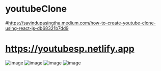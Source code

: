 # youtubeClone
#https://savindupasingtha.medium.com/how-to-create-youtube-clone-using-react-js-db68321b7dd9
# https://youtubesp.netlify.app
![image](https://user-images.githubusercontent.com/64083148/120184909-6e8a8c80-c209-11eb-8fbd-73be04148579.png)
![image](https://user-images.githubusercontent.com/64083148/120183167-400bb200-c207-11eb-95db-90dab8ca1a74.png)
![image](https://user-images.githubusercontent.com/64083148/120185426-1a33dc80-c20a-11eb-95f0-3632a9c7327e.png)
![image](https://user-images.githubusercontent.com/64083148/120184861-60d50700-c209-11eb-9d99-ebdab571e7e8.png)


